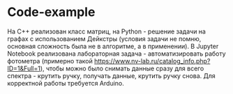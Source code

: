 # Code-example

На С++ реализован класс матриц, на Python - решение задачи на графах с использованием Дейкстры (условия задачи не помню, основная сложность была не в алгоритме, а в применении).
В Jupyter Notebook реализована лабораторная задача - автоматизировать работу фотометра (примерно такой https://www.nv-lab.ru/catalog_info.php?ID=1&Full=1), чтобы можно было снимать данные сразу для всего спектра - крутить ручку, получать данные, крутить ручку снова. Для корректной работы требуется Arduino.
